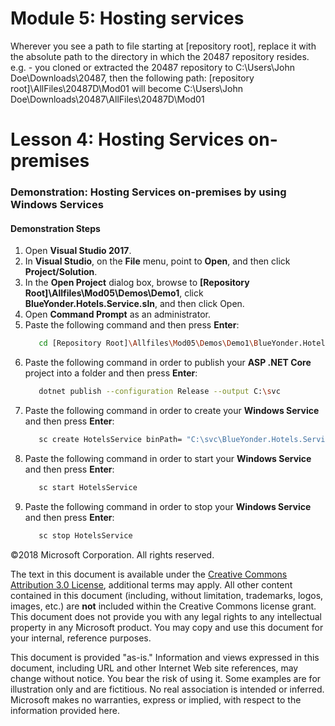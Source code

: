 # Module 5: Hosting services

 Wherever you see a path to file starting at [repository root], replace it with the absolute path to the directory in which the 20487 repository resides. 
 e.g. - you cloned or extracted the 20487 repository to C:\Users\John Doe\Downloads\20487, then the following path: [repository root]\AllFiles\20487D\Mod01 will become C:\Users\John Doe\Downloads\20487\AllFiles\20487D\Mod01

# Lesson 4: Hosting Services on-premises

### Demonstration: Hosting Services on-premises by using Windows Services

#### Demonstration Steps

1. Open **Visual Studio 2017**.
2. In **Visual Studio**, on the **File** menu, point to **Open**, and then click **Project/Solution**.
3. In the **Open Project** dialog box, browse to **[Repository Root]\Allfiles\Mod05\Demos\Demo1**, click **BlueYonder.Hotels.Service.sln**, and then click Open.
4. Open **Command Prompt** as an administrator.
5. Paste the following command and then press **Enter**:
   ```bash
      cd [Repository Root]\Allfiles\Mod05\Demos\Demo1\BlueYonder.Hotels.Service
   ```
6. Paste the following command in order to publish your **ASP .NET Core** project into a folder and then press **Enter**:
   ```bash
      dotnet publish --configuration Release --output C:\svc
   ```
7. Paste the following command in order to create your **Windows Service** and then press **Enter**:
   ```bash
      sc create HotelsService binPath= "C:\svc\BlueYonder.Hotels.Service.exe"
   ```
8. Paste the following command in order to start your **Windows Service** and then press **Enter**:
   ```bash
      sc start HotelsService
   ```
9. Paste the following command in order to stop your **Windows Service** and then press **Enter**:
   ```bash
      sc stop HotelsService
   ```




©2018 Microsoft Corporation. All rights reserved.

The text in this document is available under the [Creative Commons Attribution 3.0 License](https://creativecommons.org/licenses/by/3.0/legalcode), additional terms may apply. All other content contained in this document (including, without limitation, trademarks, logos, images, etc.) are **not** included within the Creative Commons license grant. This document does not provide you with any legal rights to any intellectual property in any Microsoft product. You may copy and use this document for your internal, reference purposes.

This document is provided &quot;as-is.&quot; Information and views expressed in this document, including URL and other Internet Web site references, may change without notice. You bear the risk of using it. Some examples are for illustration only and are fictitious. No real association is intended or inferred. Microsoft makes no warranties, express or implied, with respect to the information provided here.
